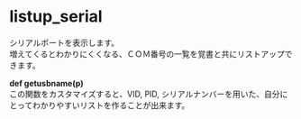 # listup_serial

シリアルポートを表示します。  
増えてくるとわかりにくくなる、ＣＯＭ番号の一覧を覚書と共にリストアップできます。

**def getusbname(p)**  
この関数をカスタマイズすると、VID, PID, シリアルナンバーを用いた、自分にとってわかりやすいリストを作ることが出来ます。


